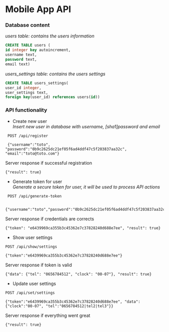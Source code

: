 # Mobile App API

### Database content

*users table: contains the users information*
```sql
CREATE TABLE users (
id integer key autoincrement,
username text,
password text,
email text)
```
*users_settings table: contains the users settings*
```sql
CREATE TABLE users_settings(
user_id integer,
user_settings text,
foreign key(user_id) references users(id))
```

### API functionality

* Create new user<br>
*Insert new user in database with username, [sha1]password and email*

```
 POST /api/register
 
 {"username":"toto", "password":"0b9c2625dc21ef05f6ad4ddf47c5f203837aa32c", "email":"toto@toto.com"}
```
Server response if successful registration
```
{"result": true}
```

* Generate token for user<br>
*Generate a secure token for user, it will be used to process API actions*

```
 POST /api/generate-token

 {"username":"toto","password":"0b9c2625dc21ef05f6ad4ddf47c5f203837aa32c"}
```
Server response if credentials are corrects
```
{"token": "e6439969ca355b3c45362e7c37828240d688e7ee", "result": true}
```

* Show user settings
```
POST /api/show/settings

{"token":"e6439969ca355b3c45362e7c37828240d688e7ee"}
```
Server response if token is valid
```
{"data": {"tel": "0656784512", "clock": "00-07"}, "result": true}
```
* Update user settings
```
POST /api/set/settings

{"token":"e6439969ca355b3c45362e7c37828240d688e7ee", "data": {"clock":"00-07", "tel":"0656784512|tel2|tel3"}}
```
Server response if everything went great
```
{"result": true}
```